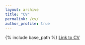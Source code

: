 ```yaml
---
layout: archive
title: "CV"
permalink: /cv/
author_profile: true
---
```


{% include base_path %}
[Link to CV](https://ryan-j-h.github.io/files/cv.pdf)
<object data="/files/cv.pdf" type="application/pdf" width="100%" height="600px"> </object>


